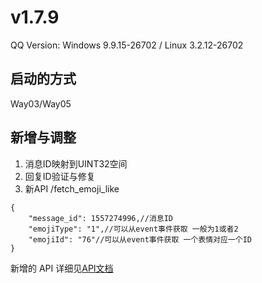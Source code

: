 # v1.7.9

QQ Version: Windows 9.9.15-26702 / Linux 3.2.12-26702

## 启动的方式
Way03/Way05

## 新增与调整
1. 消息ID映射到UINT32空间
2. 回复ID验证与修复
3. 新API /fetch_emoji_like

```json5
{
    "message_id": 1557274996,//消息ID
    "emojiType": "1",//可以从event事件获取 一般为1或者2
    "emojiId": "76"//可以从event事件获取 一个表情对应一个ID
}
```

新增的 API 详细见[API文档](https://napneko.github.io/zh-CN/develop/extends_api)
